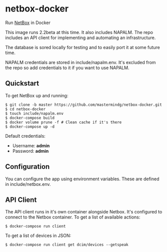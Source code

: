 # netbox-docker

Run [NetBox](https://github.com/digitalocean/netbox) in Docker

This image runs 2.2beta at this time. It also includes NAPALM. The repo includes an API client for implementing and automating an infrastructure.

The database is sored locally for testing and to easily port it at some future time.

NAPALM credentials are stored in include/napalm.env. It's excluded from the repo so add credentials to it if you want to use NAPALM.

## Quickstart

To get NetBox up and running:

```
$ git clone -b master https://github.com/mastermindg/netbox-docker.git
$ cd netbox-docker
$ touch include/napalm.env
$ docker-compose build
$ docker volume prune -f # Clean cache if it's there
$ docker-compose up -d
```

Default credentials:

* Username: **admin**
* Password: **admin**

## Configuration

You can configure the app using environment variables. These are defined in include/netbox.env.

## API Client

The API client runs in it's own container alongside Netbox. It's configured to connect to the Netbox container. To get a list of available actions:

```
$ docker-compose run client
```

To get a list of devices in JSON:

```
$ docker-compose run client get dcim/devices --getspeak
```